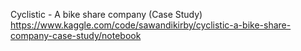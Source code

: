 Cyclistic - A bike share company (Case Study)
https://www.kaggle.com/code/sawandikirby/cyclistic-a-bike-share-company-case-study/notebook
